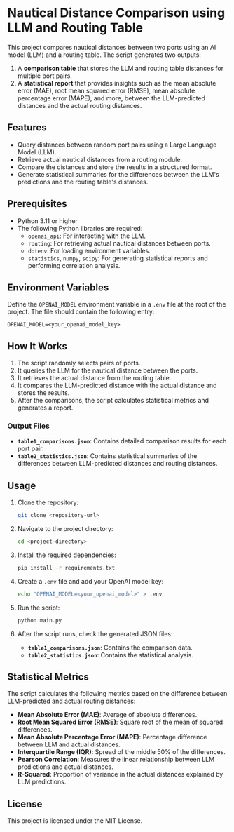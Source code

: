 

# Nautical Distance Comparison using LLM and Routing Table

This project compares nautical distances between two ports using an AI model (LLM) and a routing table. The script generates two outputs:
1. A **comparison table** that stores the LLM and routing table distances for multiple port pairs.
2. A **statistical report** that provides insights such as the mean absolute error (MAE), root mean squared error (RMSE), mean absolute percentage error (MAPE), and more, between the LLM-predicted distances and the actual routing distances.

## Features
- Query distances between random port pairs using a Large Language Model (LLM).
- Retrieve actual nautical distances from a routing module.
- Compare the distances and store the results in a structured format.
- Generate statistical summaries for the differences between the LLM's predictions and the routing table's distances.

## Prerequisites
- Python 3.11 or higher
- The following Python libraries are required:
  - `openai_api`: For interacting with the LLM.
  - `routing`: For retrieving actual nautical distances between ports.
  - `dotenv`: For loading environment variables.
  - `statistics`, `numpy`, `scipy`: For generating statistical reports and performing correlation analysis.

## Environment Variables
Define the `OPENAI_MODEL` environment variable in a `.env` file at the root of the project. The file should contain the following entry:

```
OPENAI_MODEL=<your_openai_model_key>
```

## How It Works
1. The script randomly selects pairs of ports.
2. It queries the LLM for the nautical distance between the ports.
3. It retrieves the actual distance from the routing table.
4. It compares the LLM-predicted distance with the actual distance and stores the results.
5. After the comparisons, the script calculates statistical metrics and generates a report.

### Output Files
- **`table1_comparisons.json`**: Contains detailed comparison results for each port pair.
- **`table2_statistics.json`**: Contains statistical summaries of the differences between LLM-predicted distances and routing distances.

## Usage

1. Clone the repository:
   ```bash
   git clone <repository-url>
   ```

2. Navigate to the project directory:
   ```bash
   cd <project-directory>
   ```

3. Install the required dependencies:
   ```bash
   pip install -r requirements.txt
   ```

4. Create a `.env` file and add your OpenAI model key:
   ```bash
   echo "OPENAI_MODEL=<your_openai_model>" > .env
   ```

5. Run the script:
   ```bash
   python main.py
   ```

6. After the script runs, check the generated JSON files:
   - **`table1_comparisons.json`**: Contains the comparison data.
   - **`table2_statistics.json`**: Contains the statistical analysis.

## Statistical Metrics
The script calculates the following metrics based on the difference between LLM-predicted and actual routing distances:
- **Mean Absolute Error (MAE)**: Average of absolute differences.
- **Root Mean Squared Error (RMSE)**: Square root of the mean of squared differences.
- **Mean Absolute Percentage Error (MAPE)**: Percentage difference between LLM and actual distances.
- **Interquartile Range (IQR)**: Spread of the middle 50% of the differences.
- **Pearson Correlation**: Measures the linear relationship between LLM predictions and actual distances.
- **R-Squared**: Proportion of variance in the actual distances explained by LLM predictions.

## License
This project is licensed under the MIT License.
